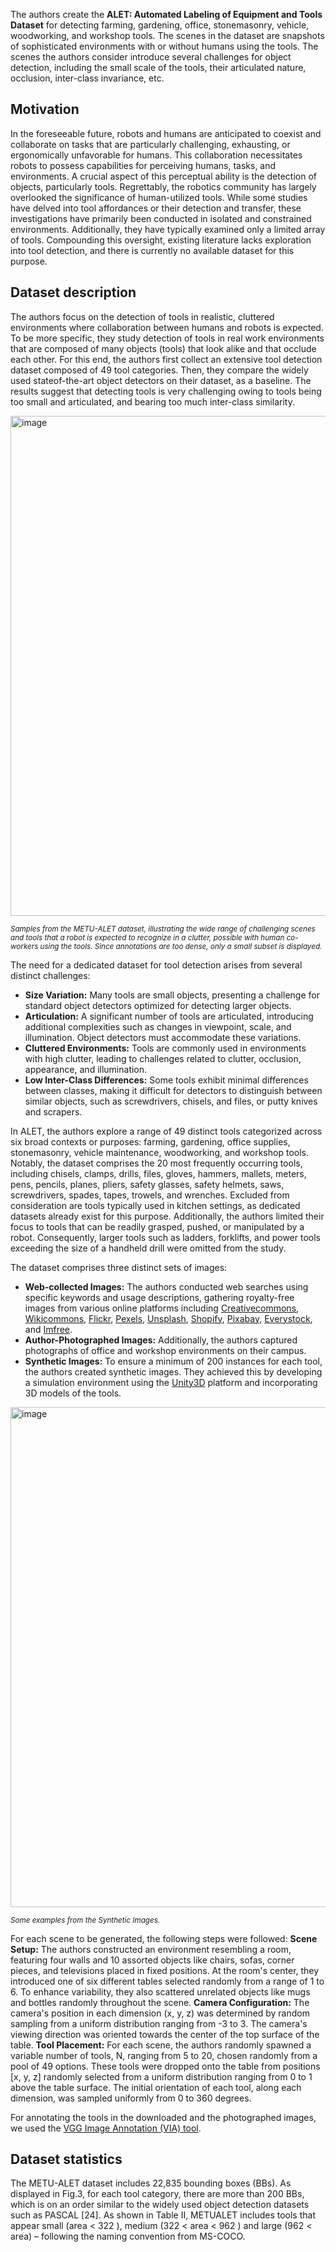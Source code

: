 The authors create the **ALET: Automated Labeling of Equipment and Tools Dataset** for detecting farming, gardening, office, stonemasonry, vehicle, woodworking, and workshop tools. The scenes in the dataset are snapshots of sophisticated environments with or without humans using the tools. The scenes the authors consider introduce several challenges for object detection, including the small scale of the tools, their articulated nature, occlusion, inter-class invariance, etc.

## Motivation

In the foreseeable future, robots and humans are anticipated to coexist and collaborate on tasks that are particularly challenging, exhausting, or ergonomically unfavorable for humans. This collaboration necessitates robots to possess capabilities for perceiving humans, tasks, and environments. A crucial aspect of this perceptual ability is the detection of objects, particularly tools. Regrettably, the robotics community has largely overlooked the significance of human-utilized tools. While some studies have delved into tool affordances or their detection and transfer, these investigations have primarily been conducted in isolated and constrained environments. Additionally, they have typically examined only a limited array of tools. Compounding this oversight, existing literature lacks exploration into tool detection, and there is currently no available dataset for this purpose.

## Dataset description

The authors focus on the detection of tools in realistic, cluttered environments where collaboration between humans and robots is expected. To be more specific, they study detection of tools in real work environments that are composed of many objects (tools) that look alike and that occlude each other. For this end, the authors first collect an extensive tool detection dataset composed of 49 tool categories. Then, they compare the widely used stateof-the-art object detectors on their dataset, as a baseline. The results suggest that detecting tools is very challenging owing to tools being too small and articulated, and bearing too much
inter-class similarity.

<img src="https://github.com/dataset-ninja/alet/assets/120389559/623e37a1-eb14-4209-8731-816be9ebbeab" alt="image" width="800">

<span style="font-size: smaller; font-style: italic;"> Samples from the METU-ALET dataset, illustrating the wide range of challenging scenes and tools that a robot is expected to recognize in a clutter, possible with human co-workers using the tools. Since annotations are too dense, only a small subset is displayed.</span>

The need for a dedicated dataset for tool detection arises from several distinct challenges:
* **Size Variation:** Many tools are small objects, presenting a challenge for standard object detectors optimized for detecting larger objects.
* **Articulation:** A significant number of tools are articulated, introducing additional complexities such as changes in viewpoint, scale, and illumination. Object detectors must accommodate these variations.
* **Cluttered Environments:** Tools are commonly used in environments with high clutter, leading to challenges related to clutter, occlusion, appearance, and illumination.
* **Low Inter-Class Differences:** Some tools exhibit minimal differences between classes, making it difficult for detectors to distinguish between similar objects, such as screwdrivers, chisels, and files, or putty knives and scrapers.

In ALET, the authors explore a range of 49 distinct tools categorized across six broad contexts or purposes: farming, gardening, office supplies, stonemasonry, vehicle maintenance, woodworking, and workshop tools. Notably, the dataset comprises the 20 most frequently occurring tools, including chisels, clamps, drills, files, gloves, hammers, mallets, meters, pens, pencils, planes, pliers, safety glasses, safety helmets, saws, screwdrivers, spades, tapes, trowels, and wrenches. Excluded from consideration are tools typically used in kitchen settings, as dedicated datasets already exist for this purpose. Additionally, the authors limited their focus to tools that can be readily grasped, pushed, or manipulated by a robot. Consequently, larger tools such as ladders, forklifts, and power tools exceeding the size of a handheld drill were omitted from the study.

The dataset comprises three distinct sets of images:
* **Web-collected Images:** The authors conducted web searches using specific keywords and usage descriptions, gathering royalty-free images from various online platforms including [Creativecommons](https://creativecommons.org/), [Wikicommons](https://commons.wikimedia.org/wiki/Main_Page), [Flickr](https://www.flickr.com/), [Pexels](https://www.pexels.com/), [Unsplash](https://unsplash.com/), [Shopify](https://www.shopify.com/), [Pixabay](https://pixabay.com/), [Everystock](https://www.everystockphoto.com/), and [Imfree](https://au.linkedin.com/company/imfree-inc.).
* **Author-Photographed Images:** Additionally, the authors captured photographs of office and workshop environments on their campus.
* **Synthetic Images:** To ensure a minimum of 200 instances for each tool, the authors created synthetic images. They achieved this by developing a simulation environment using the [Unity3D](https://unity.com/) platform and incorporating 3D models of the tools.

<img src="https://github.com/dataset-ninja/alet/assets/120389559/4e5ca04d-1707-41e1-9477-f420b0cf1011" alt="image" width="800">

<span style="font-size: smaller; font-style: italic;">Some examples from the Synthetic Images.</span>

For each scene to be generated, the following steps were followed:
**Scene Setup:** The authors constructed an environment resembling a room, featuring four walls and 10 assorted objects like chairs, sofas, corner pieces, and televisions placed in fixed positions. At the room's center, they introduced one of six different tables selected randomly from a range of 1 to 6. To enhance variability, they also scattered unrelated objects like mugs and bottles randomly throughout the scene.
**Camera Configuration:** The camera's position in each dimension (x, y, z) was determined by random sampling from a uniform distribution ranging from -3 to 3. The camera's viewing direction was oriented towards the center of the top surface of the table.
**Tool Placement:** For each scene, the authors randomly spawned a variable number of tools, N, ranging from 5 to 20, chosen randomly from a pool of 49 options. These tools were dropped onto the table from positions [x, y, z] randomly selected from a uniform distribution ranging from 0 to 1 above the table surface. The initial orientation of each tool, along each dimension, was sampled uniformly from 0 to 360 degrees.

For annotating the tools in the downloaded and the photographed images, we used the [VGG Image Annotation (VIA) tool](https://solutions.innodata.com/).

## Dataset statistics

The METU-ALET dataset includes 22,835 bounding boxes (BBs). As displayed in Fig.3, for each tool category, there are more than 200 BBs, which is on an order similar to the widely used object detection datasets such as PASCAL [24]. As shown in Table II, METUALET includes tools that appear small (area < 322 ), medium
(322 < area < 962 ) and large (962 < area) – following the naming convention from MS-COCO.

